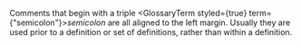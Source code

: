  



Comments that begin with a triple <GlossaryTerm styled={true} term={"semicolon"}><i>semicolon</i></GlossaryTerm> are all aligned to the left margin. Usually they are used prior to a definition or set of definitions, rather than within a definition. 




